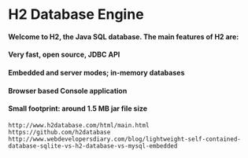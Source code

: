 
#   H2 Database Engine

####   Welcome to H2, the Java SQL database. The main features of H2 are:
####   Very fast, open source, JDBC API
####   Embedded and server modes; in-memory databases
####   Browser based Console application
####   Small footprint: around 1.5 MB jar file size

    http://www.h2database.com/html/main.html
    https://github.com/h2database
    http://www.webdevelopersdiary.com/blog/lightweight-self-contained-database-sqlite-vs-h2-database-vs-mysql-embedded
    
    
    
    
    
    
